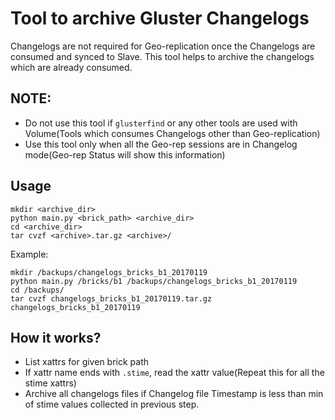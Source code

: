# Tool to archive Gluster Changelogs
Changelogs are not required for Geo-replication once the Changelogs
are consumed and synced to Slave. This tool helps to archive the
changelogs which are already consumed.

## NOTE:

- Do not use this tool if `glusterfind` or any other tools are
  used with Volume(Tools which consumes Changelogs other than
  Geo-replication)
- Use this tool only when all the Geo-rep sessions are in Changelog
  mode(Geo-rep Status will show this information)

## Usage

    mkdir <archive_dir>
    python main.py <brick_path> <archive_dir>
    cd <archive_dir>
    tar cvzf <archive>.tar.gz <archive>/

Example:

    mkdir /backups/changelogs_bricks_b1_20170119
    python main.py /bricks/b1 /backups/changelogs_bricks_b1_20170119
    cd /backups/
    tar cvzf changelogs_bricks_b1_20170119.tar.gz changelogs_bricks_b1_20170119

## How it works?

- List xattrs for given brick path
- If xattr name ends with `.stime`, read the xattr value(Repeat this
  for all the stime xattrs)
- Archive all changelogs files if Changelog file Timestamp is less
  than min of stime values collected in previous step.
